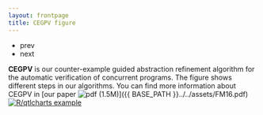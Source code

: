 ```yaml
---
layout: frontpage
title: CEGPV figure
--- 
```


<div class="navbar">
  <div class="navbar-inner">
      <ul class="nav">
          <!--- <li><a href="geneticmaps_fig3.html">prev</a></li> -->
          <!--- <li><a href="tian2016_fig4.html">next</a></li> -->
          <li> prev </li>
          <li> next </li>
      </ul>
  </div>
</div>

**CEGPV** is our counter-example guided abstraction refinement algorithm for the automatic verification of concurrent programs.
The figure shows different steps in our algorithms. 
You can find more information about CEGPV in [our paper ![pdf (1.5M)](../icons16/pdf-icon.png)]({{ BASE_PATH }}../../assets/FM16.pdf)
[![R/qtlcharts example](../../assets/bigpublpics/iplotCorr.png)](http://kbroman.org/qtlcharts/example/iplotCorr.html)
